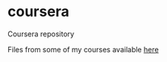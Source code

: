 # coursera
Coursera  repository

Files from some of my courses available [here](https://github.com/bulipol/coursera/tree/gh-pages)
